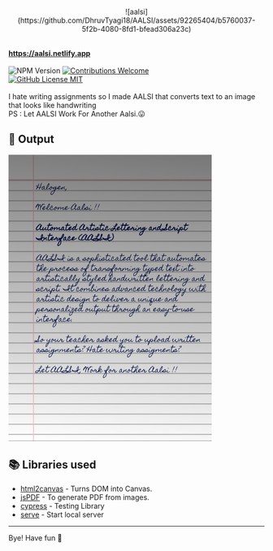 <p align="center">
![aalsi](https://github.com/DhruvTyagi18/AALSI/assets/92265404/b5760037-5f2b-4080-8fd1-bfead306a23c)

<br/><b><a href="https://aalsi.netlify.app/">https://aalsi.netlify.app</a></b><br/><br/><img alt="NPM Version" src="https://img.shields.io/github/package-json/v/saurabhdaware/text-to-handwriting?style=for-the-badge&labelColor=black&logo=npm&color=darkred" /> <a href="#contributing"><img alt="Contributions Welcome" src="https://img.shields.io/badge/contributions-welcome-brightgreen?style=for-the-badge&labelColor=black&logo=github"></a> <br/><a href="https://github.com/saurabhdaware/text-to-handwriting/blob/master/LICENSE"> <img alt="GitHub License MIT" src="https://img.shields.io/github/license/saurabhdaware/text-to-handwriting?style=for-the-badge&labelColor=black&logo=github"> </a><br/><br/> I hate writing assignments so I made AALSI that converts text to an image that looks like handwriting
  <br>PS : Let AALSI Work For Another Aalsi.😛 

</p>


## 🌠 Output

<img width="400" alt="Sample image of output" src="sample.jpeg" />


## 📚 Libraries used

- [html2canvas](https://github.com/niklasvh/html2canvas) - Turns DOM into Canvas.
- [jsPDF](https://github.com/MrRio/jsPDF) - To generate PDF from images.
- [cypress](https://github.com/cypress-io/cypress) - Testing Library
- [serve](https://github.com/zeit/serve) - Start local server

---

Bye!
Have fun 🦄

